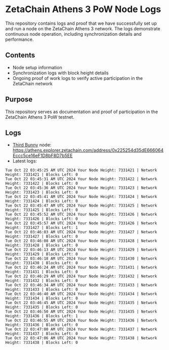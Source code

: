 # ZetaChain Athens 3 PoW Node Logs
This repository contains logs and proof that we have successfully set up and run a node on the ZetaChain Athens 3 network. The logs demonstrate continuous node operation, including synchronization details and performance.

## Contents
- Node setup information
- Synchronization logs with block height details
- Ongoing proof of work logs to verify active participation in the ZetaChain network

## Purpose
This repository serves as documentation and proof of participation in the ZetaChain Athens 3 PoW testnet.

## Logs

- [Third Bunny](https://thirdbunny.xyz/) node: https://athens.explorer.zetachain.com/address/0x225254d35dE666064Eccc5ce16eF1D8bF8D7b5EE
- Latest logs:
```
Tue Oct 22 03:45:25 AM UTC 2024 Your Node Height: 7331421 | Network Height: 7331421 | Blocks Left: 0
Tue Oct 22 03:45:31 AM UTC 2024 Your Node Height: 7331422 | Network Height: 7331422 | Blocks Left: 0
Tue Oct 22 03:45:36 AM UTC 2024 Your Node Height: 7331423 | Network Height: 7331423 | Blocks Left: 0
Tue Oct 22 03:45:41 AM UTC 2024 Your Node Height: 7331424 | Network Height: 7331424 | Blocks Left: 0
Tue Oct 22 03:45:47 AM UTC 2024 Your Node Height: 7331425 | Network Height: 7331425 | Blocks Left: 0
Tue Oct 22 03:45:52 AM UTC 2024 Your Node Height: 7331426 | Network Height: 7331426 | Blocks Left: 0
Tue Oct 22 03:45:57 AM UTC 2024 Your Node Height: 7331426 | Network Height: 7331427 | Blocks Left: 1
Tue Oct 22 03:46:03 AM UTC 2024 Your Node Height: 7331427 | Network Height: 7331427 | Blocks Left: 0
Tue Oct 22 03:46:08 AM UTC 2024 Your Node Height: 7331428 | Network Height: 7331428 | Blocks Left: 0
Tue Oct 22 03:46:13 AM UTC 2024 Your Node Height: 7331429 | Network Height: 7331429 | Blocks Left: 0
Tue Oct 22 03:46:18 AM UTC 2024 Your Node Height: 7331430 | Network Height: 7331430 | Blocks Left: 0
Tue Oct 22 03:46:24 AM UTC 2024 Your Node Height: 7331431 | Network Height: 7331431 | Blocks Left: 0
Tue Oct 22 03:46:29 AM UTC 2024 Your Node Height: 7331432 | Network Height: 7331432 | Blocks Left: 0
Tue Oct 22 03:46:34 AM UTC 2024 Your Node Height: 7331433 | Network Height: 7331433 | Blocks Left: 0
Tue Oct 22 03:46:40 AM UTC 2024 Your Node Height: 7331434 | Network Height: 7331434 | Blocks Left: 0
Tue Oct 22 03:46:45 AM UTC 2024 Your Node Height: 7331435 | Network Height: 7331435 | Blocks Left: 0
Tue Oct 22 03:46:50 AM UTC 2024 Your Node Height: 7331435 | Network Height: 7331436 | Blocks Left: 1
Tue Oct 22 03:46:55 AM UTC 2024 Your Node Height: 7331436 | Network Height: 7331436 | Blocks Left: 0
Tue Oct 22 03:47:00 AM UTC 2024 Your Node Height: 7331437 | Network Height: 7331437 | Blocks Left: 0
Tue Oct 22 03:47:06 AM UTC 2024 Your Node Height: 7331438 | Network Height: 7331438 | Blocks Left: 0
```
